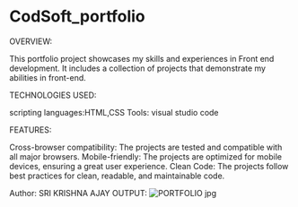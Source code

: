 # CodSoft_portfolio

OVERVIEW:

This portfolio project showcases my skills and experiences in Front end development. It includes a collection of projects that demonstrate my abilities in front-end.

TECHNOLOGIES USED:

scripting languages:HTML,CSS Tools: visual studio code

FEATURES:

Cross-browser compatibility: The projects are tested and compatible with all major browsers. Mobile-friendly: The projects are optimized for mobile devices, ensuring a great user experience. Clean Code: The projects follow best practices for clean, readable, and maintainable code.

Author:
SRI KRISHNA AJAY
OUTPUT:
![PORTFOLIO jpg](https://github.com/user-attachments/assets/ec12c5b4-4d43-4fc9-adcb-defdb727f2a5)
